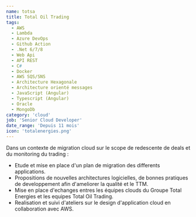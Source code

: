 ```yaml
---
name: totsa
title: Total Oil Trading
tags:
  - AWS
  - Lambda
  - Azure DevOps
  - Github Action
  - .Net 6/7/8
  - Web Api
  - API REST
  - C#
  - Docker
  - AWS SQS/SNS
  - Architecture Hexagonale
  - Architecture orienté messages
  - JavaScript (Angular)
  - Typescript (Angular)
  - Oracle
  - MongoDb
category: 'cloud'
job: 'Senior Cloud Developer'
date_range: 'Depuis 11 mois'
icon: 'totalenergies.png'
---
```


Dans un contexte de migration cloud sur le scope de redescente de deals et du monitoring du trading :

- Etude et mise en place d'un plan de migration des differents applications.
- Propositions de nouvelles architectures logicielles, de bonnes pratiques de developpement afin d'ameliorer la qualité et le TTM.
- Mise en place d'echanges entres les équipes clouds du Groupe Total Energies et les equipes Total Oil Trading.
- Realisation et suivi d'ateliers sur le design d'application cloud en collaboration avec AWS.
